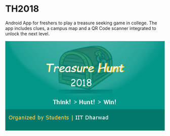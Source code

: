 # TH2018

Android App for freshers to play a treasure seeking game in college. 
The app includes clues, a campus map and a QR Code scanner integrated to unlock the next level.

![](/src/main/res/drawable-mdpi/th2018_navheader.png?raw=true)
    
